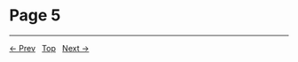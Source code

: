 # Page 5


---
[← Prev](/pages/page-004.md) &nbsp; [Top](/index.md) &nbsp; [Next →](/pages/page-006.md)
